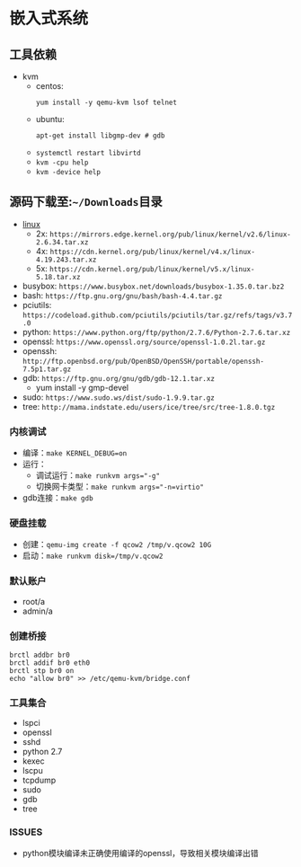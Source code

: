 # 嵌入式系统

## 工具依赖

- kvm
  - centos:
    ```
    yum install -y qemu-kvm lsof telnet
    ```
  - ubuntu:
    ```
    apt-get install libgmp-dev # gdb
    ```
  - `systemctl restart libvirtd`
  - `kvm -cpu help`
  - `kvm -device help`

## 源码下载至:`~/Downloads`目录

- [linux](https://www.kernel.org/)
  - 2x: `https://mirrors.edge.kernel.org/pub/linux/kernel/v2.6/linux-2.6.34.tar.xz`
  - 4x: `https://cdn.kernel.org/pub/linux/kernel/v4.x/linux-4.19.243.tar.xz`
  - 5x: `https://cdn.kernel.org/pub/linux/kernel/v5.x/linux-5.18.tar.xz`
- busybox: `https://www.busybox.net/downloads/busybox-1.35.0.tar.bz2`
- bash: `https://ftp.gnu.org/gnu/bash/bash-4.4.tar.gz`
- pciutils: `https://codeload.github.com/pciutils/pciutils/tar.gz/refs/tags/v3.7.0`
- python: `https://www.python.org/ftp/python/2.7.6/Python-2.7.6.tar.xz`
- openssl: `https://www.openssl.org/source/openssl-1.0.2l.tar.gz`
- openssh: `http://ftp.openbsd.org/pub/OpenBSD/OpenSSH/portable/openssh-7.5p1.tar.gz`
- gdb: `https://ftp.gnu.org/gnu/gdb/gdb-12.1.tar.xz`
  - yum install -y gmp-devel
- sudo: `https://www.sudo.ws/dist/sudo-1.9.9.tar.gz`
- tree: `http://mama.indstate.edu/users/ice/tree/src/tree-1.8.0.tgz`

### 内核调试

- 编译：`make KERNEL_DEBUG=on`
- 运行：
  - 调试运行：`make runkvm args="-g"`
  - 切换网卡类型：`make runkvm args="-n=virtio"`
- gdb连接：`make gdb`

### 硬盘挂载

- 创建：`qemu-img create -f qcow2 /tmp/v.qcow2 10G`
- 启动：`make runkvm disk=/tmp/v.qcow2`

### 默认账户

- root/a
- admin/a

### 创建桥接

```
brctl addbr br0
brctl addif br0 eth0
brctl stp br0 on
echo "allow br0" >> /etc/qemu-kvm/bridge.conf
```

### 工具集合

- lspci
- openssl
- sshd
- python 2.7
- kexec
- lscpu
- tcpdump
- sudo
- gdb
- tree

### ISSUES

- python模块编译未正确使用编译的openssl，导致相关模块编译出错